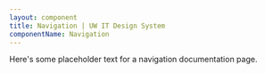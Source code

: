 ```yaml
---
layout: component
title: Navigation | UW IT Design System
componentName: Navigation
---
```


Here's some placeholder text for a navigation documentation page.